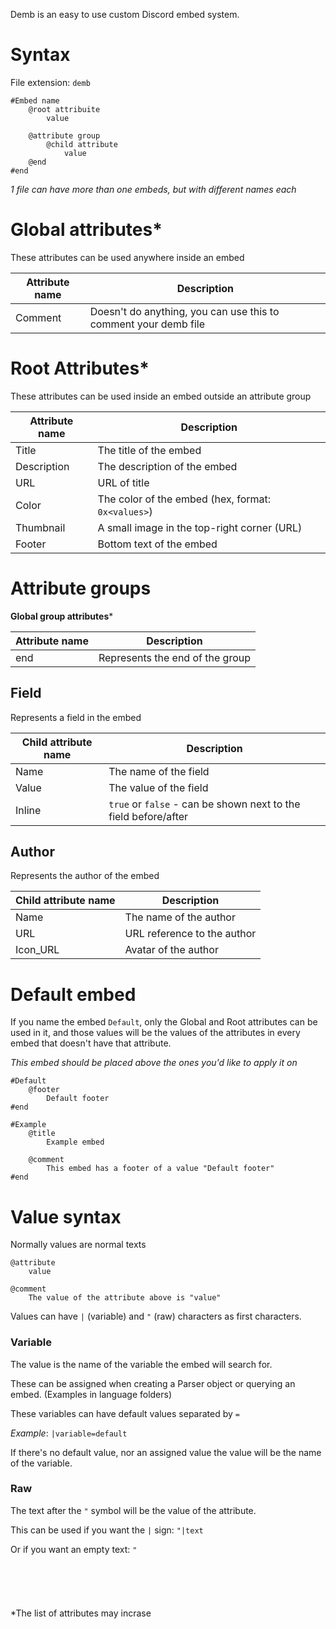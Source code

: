Demb is an easy to use custom Discord embed system.

# Syntax

File extension: `demb`

```
#Embed name
	@root attribuite
		value
		
	@attribute group
		@child attribute
			value
	@end
#end
```

*1 file can have more than one embeds, but with different names each*

# Global attributes*

These attributes can be used anywhere inside an embed

| Attribute name | Description |
|-|-|
|Comment|Doesn't do anything, you can use this to comment your demb file|

# Root Attributes*

These attributes can be used inside an embed outside an attribute group

| Attribute name | Description |
|-|-|
|Title|The title of the embed|
|Description|The description of the embed|
|URL|URL of title|
|Color|The color of the embed (hex, format: `0x<values>`)|
|Thumbnail|A small image in the top-right corner (URL)|
|Footer|Bottom text of the embed|

# Attribute groups

__Global group attributes__*

| Attribute name | Description |
|-|-|
| end | Represents the end of the group |

## Field

Represents a field in the embed

| Child attribute name | Description |
|-|-|
| Name | The name of the field |
| Value | The value of the field |
| Inline | `true` or `false` - can be shown next to the field before/after |

## Author

Represents the author of the embed

| Child attribute name | Description |
|-|-|
| Name | The name of the author |
| URL | URL reference to the author |
| Icon_URL | Avatar of the author |

# Default embed

If you name the embed `Default`, only the Global and Root attributes can be used in it, and those values will be the values of the attributes in every embed that doesn't have that attribute.

*This embed should be placed above the ones you'd like to apply it on*

```
#Default
	@footer
		Default footer
#end

#Example
	@title
		Example embed
	
	@comment
		This embed has a footer of a value "Default footer"
#end
```

# Value syntax

Normally values are normal texts

```
@attribute
	value

@comment
	The value of the attribute above is "value"
```

Values can have `|` (variable) and `"` (raw) characters as first characters.

### Variable

The value is the name of the variable the embed will search for.

These can be assigned when creating a Parser object or querying an embed. (Examples in language folders)

These variables can have default values separated by `=`

*Example*:
`|variable=default`

If there's no default value, nor an assigned value the value will be the name of the variable.

### Raw

The text after the `"` symbol will be the value of the attribute.

This can be used if you want the `|` sign: `"|text`

Or if you want an empty text: `"`
<br>
<br>
<br>
<br>
<br>
<br>
*The list of attributes may incrase
